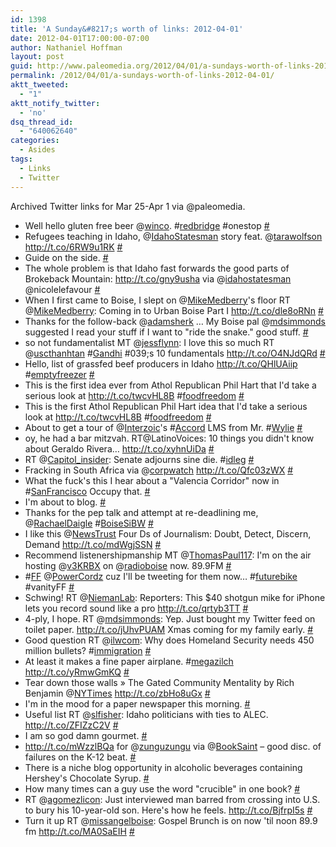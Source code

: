 ```yaml
---
id: 1398
title: 'A Sunday&#8217;s worth of links: 2012-04-01'
date: 2012-04-01T17:00:00-07:00
author: Nathaniel Hoffman
layout: post
guid: http://www.paleomedia.org/2012/04/01/a-sundays-worth-of-links-2012-04-01/
permalink: /2012/04/01/a-sundays-worth-of-links-2012-04-01/
aktt_tweeted:
  - "1"
aktt_notify_twitter:
  - 'no'
dsq_thread_id:
  - "640062640"
categories:
  - Asides
tags:
  - Links
  - Twitter
---
```

Archived Twitter links for Mar 25-Apr 1 via @paleomedia.<!--more-->

<ul class="aktt_tweet_digest">
  <li>
    Well hello gluten free beer @<a href="http://twitter.com/winco" class="aktt_username">winco</a>. #<a href="http://search.twitter.com/search?q=%23redbridge" class="aktt_hashtag">redbridge</a> #onestop <a href="http://twitter.com/paleomedia/statuses/184078502033752064" class="aktt_tweet_time">#</a>
  </li>
  <li>
    Refugees teaching in Idaho, @<a href="http://twitter.com/IdahoStatesman" class="aktt_username">IdahoStatesman</a> story feat. @<a href="http://twitter.com/tarawolfson" class="aktt_username">tarawolfson</a> <a href="http://t.co/6RW9u1RK" rel="nofollow">http://t.co/6RW9u1RK</a> <a href="http://twitter.com/paleomedia/statuses/184088664823971840" class="aktt_tweet_time">#</a>
  </li>
  <li>
    Guide on the side. <a href="http://twitter.com/paleomedia/statuses/184709438479933440" class="aktt_tweet_time">#</a>
  </li>
  <li>
    The whole problem is that Idaho fast forwards the good parts of Brokeback Mountain: <a href="http://t.co/gny9usha" rel="nofollow">http://t.co/gny9usha</a> via @<a href="http://twitter.com/idahostatesman" class="aktt_username">idahostatesman</a> @nicolelefavour <a href="http://twitter.com/paleomedia/statuses/185039040062558210" class="aktt_tweet_time">#</a>
  </li>
  <li>
    When I first came to Boise, I slept on @<a href="http://twitter.com/MikeMedberry" class="aktt_username">MikeMedberry</a>'s floor RT @<a href="http://twitter.com/MikeMedberry" class="aktt_username">MikeMedberry</a>: Coming in to Urban Boise Part I <a href="http://t.co/dle8oRNn" rel="nofollow">http://t.co/dle8oRNn</a> <a href="http://twitter.com/paleomedia/statuses/185132495241625600" class="aktt_tweet_time">#</a>
  </li>
  <li>
    Thanks for the follow-back @<a href="http://twitter.com/adamsherk" class="aktt_username">adamsherk</a> &#8230; My Boise pal @<a href="http://twitter.com/mdsimmonds" class="aktt_username">mdsimmonds</a> suggested I read your stuff if I want to "ride the snake." good stuff. <a href="http://twitter.com/paleomedia/statuses/185209006170714112" class="aktt_tweet_time">#</a>
  </li>
  <li>
    so not fundamentalist MT @<a href="http://twitter.com/jessflynn" class="aktt_username">jessflynn</a>: I love this so much RT @<a href="http://twitter.com/uscthanhtan" class="aktt_username">uscthanhtan</a> #<a href="http://search.twitter.com/search?q=%23Gandhi" class="aktt_hashtag">Gandhi</a> #039;s 10 fundamentals <a href="http://t.co/O4NJdQRd" rel="nofollow">http://t.co/O4NJdQRd</a> <a href="http://twitter.com/paleomedia/statuses/185209544383803393" class="aktt_tweet_time">#</a>
  </li>
  <li>
    Hello, list of grassfed beef producers in Idaho <a href="http://t.co/QHlUAiip" rel="nofollow">http://t.co/QHlUAiip</a> #<a href="http://search.twitter.com/search?q=%23emptyfreezer" class="aktt_hashtag">emptyfreezer</a> <a href="http://twitter.com/paleomedia/statuses/185217118604763137" class="aktt_tweet_time">#</a>
  </li>
  <li>
    This is the first idea ever from Athol Republican Phil Hart that I'd take a serious look at <a href="http://t.co/twcvHL8B" rel="nofollow">http://t.co/twcvHL8B</a> #<a href="http://search.twitter.com/search?q=%23foodfreedom" class="aktt_hashtag">foodfreedom</a> <a href="http://twitter.com/paleomedia/statuses/185227204517576704" class="aktt_tweet_time">#</a>
  </li>
  <li>
    This is the first Athol Republican Phil Hart idea that I'd take a serious look at <a href="http://t.co/twcvHL8B" rel="nofollow">http://t.co/twcvHL8B</a> #<a href="http://search.twitter.com/search?q=%23foodfreedom" class="aktt_hashtag">foodfreedom</a> <a href="http://twitter.com/paleomedia/statuses/185227402899759105" class="aktt_tweet_time">#</a>
  </li>
  <li>
    About to get a tour of @<a href="http://twitter.com/Interzoic" class="aktt_username">Interzoic</a>'s #<a href="http://search.twitter.com/search?q=%23Accord" class="aktt_hashtag">Accord</a> LMS from Mr. #<a href="http://search.twitter.com/search?q=%23Wylie" class="aktt_hashtag">Wylie</a> <a href="http://twitter.com/paleomedia/statuses/185426880046964737" class="aktt_tweet_time">#</a>
  </li>
  <li>
    oy, he had a bar mitzvah. RT@LatinoVoices: 10 things you didn't know about Geraldo Rivera&#8230; <a href="http://t.co/xyhnUiDa" rel="nofollow">http://t.co/xyhnUiDa</a> <a href="http://twitter.com/paleomedia/statuses/185475288786935808" class="aktt_tweet_time">#</a>
  </li>
  <li>
    RT @<a href="http://twitter.com/Capitol_insider" class="aktt_username">Capitol_insider</a>: Senate adjourns sine die. #<a href="http://search.twitter.com/search?q=%23idleg" class="aktt_hashtag">idleg</a> <a href="http://twitter.com/paleomedia/statuses/185557660995825664" class="aktt_tweet_time">#</a>
  </li>
  <li>
    Fracking in South Africa via @<a href="http://twitter.com/corpwatch" class="aktt_username">corpwatch</a> <a href="http://t.co/Qfc03zWX" rel="nofollow">http://t.co/Qfc03zWX</a> <a href="http://twitter.com/paleomedia/statuses/185574290668789760" class="aktt_tweet_time">#</a>
  </li>
  <li>
    What the fuck's this I hear about a "Valencia Corridor" now in #<a href="http://search.twitter.com/search?q=%23SanFrancisco" class="aktt_hashtag">SanFrancisco</a> Occupy that. <a href="http://twitter.com/paleomedia/statuses/185578473308438528" class="aktt_tweet_time">#</a>
  </li>
  <li>
    I'm about to blog. <a href="http://twitter.com/paleomedia/statuses/185580668456140800" class="aktt_tweet_time">#</a>
  </li>
  <li>
    Thanks for the pep talk and attempt at re-deadlining me, @<a href="http://twitter.com/RachaelDaigle" class="aktt_username">RachaelDaigle</a> #<a href="http://search.twitter.com/search?q=%23BoiseSiBW" class="aktt_hashtag">BoiseSiBW</a> <a href="http://twitter.com/paleomedia/statuses/185581146191568896" class="aktt_tweet_time">#</a>
  </li>
  <li>
    I like this @<a href="http://twitter.com/NewsTrust" class="aktt_username">NewsTrust</a> Four Ds of Journalism: Doubt, Detect, Discern, Demand <a href="http://t.co/mdWgjSSN" rel="nofollow">http://t.co/mdWgjSSN</a> <a href="http://twitter.com/paleomedia/statuses/185583928558620672" class="aktt_tweet_time">#</a>
  </li>
  <li>
    Recommend listenershipmanship MT @<a href="http://twitter.com/ThomasPaul117" class="aktt_username">ThomasPaul117</a>: I'm on the air hosting @<a href="http://twitter.com/v3KRBX" class="aktt_username">v3KRBX</a> on @<a href="http://twitter.com/radioboise" class="aktt_username">radioboise</a> now. 89.9FM <a href="http://twitter.com/paleomedia/statuses/185755902501064704" class="aktt_tweet_time">#</a>
  </li>
  <li>
    #<a href="http://search.twitter.com/search?q=%23FF" class="aktt_hashtag">FF</a> @<a href="http://twitter.com/PowerCordz" class="aktt_username">PowerCordz</a> cuz I'll be tweeting for them now&#8230; #<a href="http://search.twitter.com/search?q=%23futurebike" class="aktt_hashtag">futurebike</a> #vanityFF <a href="http://twitter.com/paleomedia/statuses/185794060148146176" class="aktt_tweet_time">#</a>
  </li>
  <li>
    Schwing! RT @<a href="http://twitter.com/NiemanLab" class="aktt_username">NiemanLab</a>: Reporters: This $40 shotgun mike for iPhone lets you record sound like a pro <a href="http://t.co/qrtyb3TT" rel="nofollow">http://t.co/qrtyb3TT</a> <a href="http://twitter.com/paleomedia/statuses/185794410167009280" class="aktt_tweet_time">#</a>
  </li>
  <li>
    4-ply, I hope. RT @<a href="http://twitter.com/mdsimmonds" class="aktt_username">mdsimmonds</a>: Yep. Just bought my Twitter feed on toilet paper. <a href="http://t.co/jUhvPUAM" rel="nofollow">http://t.co/jUhvPUAM</a> Xmas coming for my family early. <a href="http://twitter.com/paleomedia/statuses/185811506804424704" class="aktt_tweet_time">#</a>
  </li>
  <li>
    Good question RT @<a href="http://twitter.com/ilwcom" class="aktt_username">ilwcom</a>: Why does Homeland Security needs 450 million bullets? #<a href="http://search.twitter.com/search?q=%23immigration" class="aktt_hashtag">immigration</a> <a href="http://twitter.com/paleomedia/statuses/185874250568187904" class="aktt_tweet_time">#</a>
  </li>
  <li>
    At least it makes a fine paper airplane. #<a href="http://search.twitter.com/search?q=%23megazilch" class="aktt_hashtag">megazilch</a> <a href="http://t.co/yRmwGmKQ" rel="nofollow">http://t.co/yRmwGmKQ</a> <a href="http://twitter.com/paleomedia/statuses/185942603139784704" class="aktt_tweet_time">#</a>
  </li>
  <li>
    Tear down those walls » The Gated Community Mentality by Rich Benjamin @<a href="http://twitter.com/NYTimes" class="aktt_username">NYTimes</a> <a href="http://t.co/zbHo8uGx" rel="nofollow">http://t.co/zbHo8uGx</a> <a href="http://twitter.com/paleomedia/statuses/185952613085356033" class="aktt_tweet_time">#</a>
  </li>
  <li>
    I'm in the mood for a paper newspaper this morning. <a href="http://twitter.com/paleomedia/statuses/186115022651535360" class="aktt_tweet_time">#</a>
  </li>
  <li>
    Useful list RT @<a href="http://twitter.com/slfisher" class="aktt_username">slfisher</a>: Idaho politicians with ties to ALEC. <a href="http://t.co/ZFIZzC2V" rel="nofollow">http://t.co/ZFIZzC2V</a> <a href="http://twitter.com/paleomedia/statuses/186157092271427586" class="aktt_tweet_time">#</a>
  </li>
  <li>
    I am so god damn gourmet. <a href="http://twitter.com/paleomedia/statuses/186234806869295105" class="aktt_tweet_time">#</a>
  </li>
  <li>
    <a href="http://t.co/mWzzlBQa" rel="nofollow">http://t.co/mWzzlBQa</a> for @<a href="http://twitter.com/zunguzungu" class="aktt_username">zunguzungu</a> via @<a href="http://twitter.com/BookSaint" class="aktt_username">BookSaint</a> &#8211; good disc. of failures on the K-12 beat. <a href="http://twitter.com/paleomedia/statuses/186243716049149953" class="aktt_tweet_time">#</a>
  </li>
  <li>
    There is a niche blog opportunity in alcoholic beverages containing Hershey's Chocolate Syrup. <a href="http://twitter.com/paleomedia/statuses/186245110869139456" class="aktt_tweet_time">#</a>
  </li>
  <li>
    How many times can a guy use the word "crucible" in one book? <a href="http://twitter.com/paleomedia/statuses/186271030728339459" class="aktt_tweet_time">#</a>
  </li>
  <li>
    RT @<a href="http://twitter.com/agomezlicon" class="aktt_username">agomezlicon</a>: Just interviewed man barred from crossing into U.S. to bury his 10-year-old son. Here's how he feels. <a href="http://t.co/BjfrpI5s" rel="nofollow">http://t.co/BjfrpI5s</a> <a href="http://twitter.com/paleomedia/statuses/186294905373593600" class="aktt_tweet_time">#</a>
  </li>
  <li>
    Turn it up RT @<a href="http://twitter.com/missangelboise" class="aktt_username">missangelboise</a>: Gospel Brunch is on now 'til noon 89.9 fm <a href="http://t.co/MA0SaEIH" rel="nofollow">http://t.co/MA0SaEIH</a> <a href="http://twitter.com/paleomedia/statuses/186484745721495552" class="aktt_tweet_time">#</a>
  </li>
</ul>
